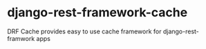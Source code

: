 # django-rest-framework-cache
DRF Cache provides easy to use cache framework for django-rest-framwork apps
